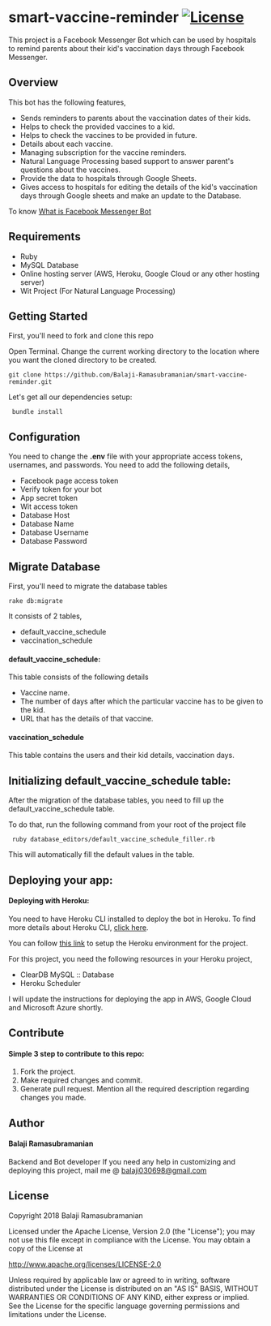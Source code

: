 # smart-vaccine-reminder [![License](https://img.shields.io/badge/License-Apache%202.0-blue.svg)](https://opensource.org/licenses/Apache-2.0)

This project is a Facebook Messenger Bot which can be used by hospitals to remind parents about their kid's vaccination days through Facebook Messenger.

## Overview
This bot has the following features, 
- Sends reminders to parents about the vaccination dates of their kids.
- Helps to check the provided vaccines to a kid.
- Helps to check the vaccines to be provided in future.
- Details about each vaccine.
- Managing subscription for the vaccine reminders.
- Natural Language Processing based support to answer parent's questions about the vaccines.
- Provide the data to hospitals through Google Sheets.
- Gives access to hospitals for editing the details of the kid's vaccination days through Google sheets and make an update to the Database.

To know [What is Facebook Messenger Bot](https://developers.facebook.com/docs/messenger-platform/getting-started/app-setup)

## Requirements
- Ruby
- MySQL Database
- Online hosting server (AWS, Heroku, Google Cloud or any other hosting server)
- Wit Project (For Natural Language Processing)

## Getting Started
First, you'll need to fork and clone this repo

Open Terminal. Change the current working directory to the location where you want the cloned directory to be created.

```
git clone https://github.com/Balaji-Ramasubramanian/smart-vaccine-reminder.git
```
Let's get all our dependencies setup:
```
 bundle install 
```

## Configuration
You need to change the **.env** file with your appropriate access tokens, usernames, and passwords. You need to add the following details,
- Facebook page access token
- Verify token for your bot
- App secret token
- Wit access token
- Database Host
- Database Name
- Database Username
- Database Password

## Migrate Database
First, you'll need to migrate the database tables
```
rake db:migrate
```

It consists of 2 tables,
- default_vaccine_schedule
- vaccination_schedule

#### default_vaccine_schedule:
This table consists of the following details
- Vaccine name.
- The number of days after which the particular vaccine has to be given to the kid.
- URL that has the details of that vaccine.

#### vaccination_schedule
This table contains the users and their kid details, vaccination days.

## Initializing default_vaccine_schedule table:
After the migration of the database tables, you need to fill up the default_vaccine_schedule table.

To do that, run the following command from your root of the project file
```
 ruby database_editors/default_vaccine_schedule_filler.rb 
 ```
 This will automatically fill the default values in the table.

## Deploying your app:
#### Deploying with Heroku:
You need to have Heroku CLI installed to deploy the bot in Heroku. To find more details about Heroku CLI, [click here](https://devcenter.heroku.com/articles/heroku-cli).

You can follow [this link](https://devcenter.heroku.com/articles/git) to setup the Heroku environment for the project.

For this project, you need the following resources in your Heroku project,
- ClearDB MySQL :: Database
- Heroku Scheduler


I will update the instructions for deploying the app in AWS, Google Cloud and Microsoft Azure shortly.

## Contribute
#### Simple 3 step to contribute to this repo:
1. Fork the project.
2. Make required changes and commit.
3. Generate pull request. Mention all the required description regarding changes you made.

## Author 
#### Balaji Ramasubramanian
Backend and Bot developer
If you need any help in customizing and deploying this project, mail me @ balaji030698@gmail.com

## License
Copyright 2018 Balaji Ramasubramanian

Licensed under the Apache License, Version 2.0 (the "License"); you may not use this file except in compliance with the License. You may obtain a copy of the License at

http://www.apache.org/licenses/LICENSE-2.0

Unless required by applicable law or agreed to in writing, software distributed under the License is distributed on an "AS IS" BASIS, WITHOUT WARRANTIES OR CONDITIONS OF ANY KIND, either express or implied. See the License for the specific language governing permissions and limitations under the License.


